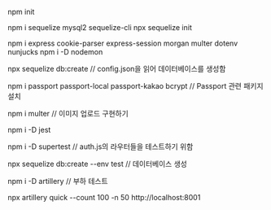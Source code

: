 npm init

npm i sequelize mysql2 sequelize-cli
npx sequelize init

npm i express cookie-parser express-session morgan multer dotenv nunjucks
npm i -D nodemon

npx sequelize db:create // config.json을 읽어 데이터베이스를 생성함

npm i passport passport-local passport-kakao bcrypt // Passport 관련 패키지 설치

npm i multer // 이미지 업로드 구현하기 

npm i -D jest

npm i -D supertest // auth.js의 라우터들을 테스트하기 위함

npx sequelize db:create --env test //  데이터베이스 생성

npm i -D artillery // 부하 테스트

npx artillery quick --count 100 -n 50 http://localhost:8001